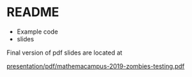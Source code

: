 # README

- Example code
- slides

Final version of pdf slides are located at

[presentation/pdf/mathemacampus-2019-zombies-testing.pdf](presentation/pdf/mathemacampus-2019-zombies-testing.pdf)

